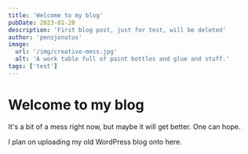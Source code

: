 ```yaml
---
title: 'Welcome to my blog'
pubDate: 2023-01-20
description: 'First blog post, just for test, will be deleted'
author: 'pensjonatus'
image:
  url: '/img/creative-mess.jpg'
  alt: 'A work table full of paint bottles and glue and stuff.'
tags: ['test']
---
```


# Welcome to my blog

It's a bit of a mess right now, but maybe it will get better. One can hope.

I plan on uploading my old WordPress blog onto here.
